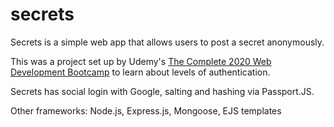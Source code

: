 # secrets

Secrets is a simple web app that allows users to post a secret anonymously. 

This was a project set up by Udemy's <a href="https://www.udemy.com/course/the-complete-web-development-bootcamp/">The Complete 2020 Web Development Bootcamp</a> to learn about levels of authentication. 

Secrets has social login with Google, salting and hashing via Passport.JS.

Other frameworks: Node.js, Express.js, Mongoose, EJS templates
